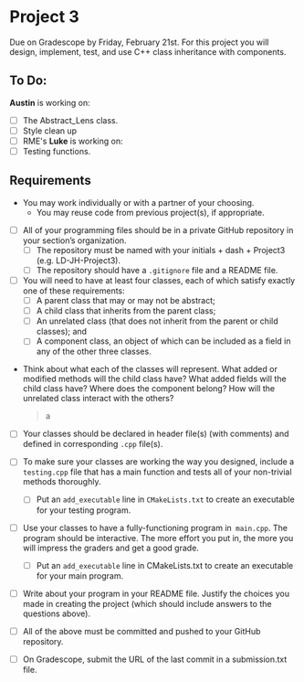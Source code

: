 # Project 3
Due on Gradescope by Friday, February 21st.
For this project you will design, implement, test, and use C++ class inheritance with components.

## To Do:
**Austin** is working on:
- [ ] The Abstract_Lens class.
- [ ] Style clean up
- [ ] RME's
**Luke** is working on:
- [ ] Testing functions.

## Requirements
- You may work individually or with a partner of your choosing.
    - You may reuse code from previous project(s), if appropriate.
    
- [ ] All of your programming files should be in a private GitHub repository in your section’s organization.
    - [ ]  The repository must be named with your initials + dash + Project3 (e.g. LD-JH-Project3).
    - [ ]  The repository should have a `.gitignore` file and a README file.
    
- [ ]  You will need to have at least four classes, each of which satisfy exactly one of these requirements:
    - [ ]  A parent class that may or may not be abstract;
    - [ ]  A child class that inherits from the parent class;
    - [ ]  An unrelated class (that does not inherit from the parent or child classes); and
    - [ ]  A component class, an object of which can be included as a field in any of the other three classes.
    
- Think about what each of the classes will represent. 
What added or modified methods will the child class have? 
What added fields will the child class have? 
Where does the component belong? 
How will the unrelated class interact with the others?
    >a

- [ ]  Your classes should be declared in header file(s) (with comments) and defined in corresponding `.cpp` file(s).

- [ ]  To make sure your classes are working the way you designed, include a `testing.cpp` file that has a main function 
and tests all of your non-trivial methods thoroughly.
    - [ ]  Put an `add_executable` line in `CMakeLists.txt` to create an executable for your testing program.
    
- [ ]  Use your classes to have a fully-functioning program in` main.cpp`. The program should be interactive.
The more effort you put in, the more you will impress the graders and get a good grade.
    - [ ]  Put an `add_executable` line in CMakeLists.txt to create an executable for your main program.
    
- [ ]  Write about your program in your README file. Justify the choices you made in creating the project
(which should include answers to the questions above).

- [ ] All of the above must be committed and pushed to your GitHub repository.

- [ ]  On Gradescope, submit the URL of the last commit in a submission.txt file.